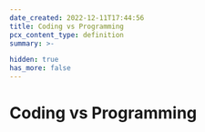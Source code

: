 ```yaml
---
date_created: 2022-12-11T17:44:56
title: Coding vs Programming
pcx_content_type: definition
summary: >-

hidden: true
has_more: false
---
```


# Coding vs Programming
